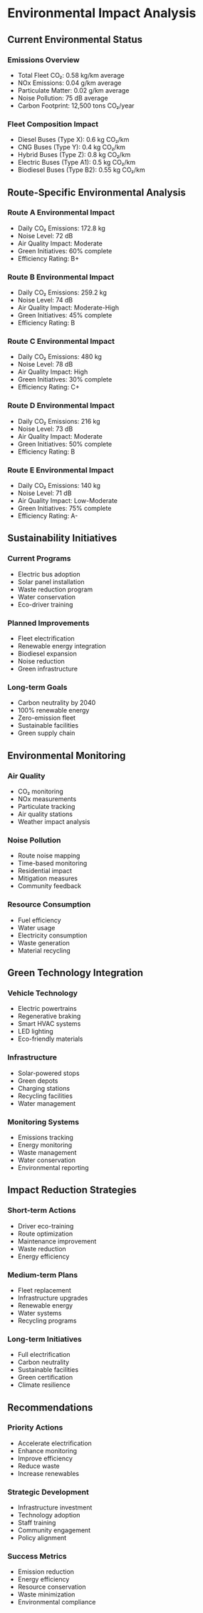 # Environmental Impact Analysis

## Current Environmental Status

### Emissions Overview

- Total Fleet CO₂: 0.58 kg/km average
- NOx Emissions: 0.04 g/km average
- Particulate Matter: 0.02 g/km average
- Noise Pollution: 75 dB average
- Carbon Footprint: 12,500 tons CO₂/year

### Fleet Composition Impact

- Diesel Buses (Type X): 0.6 kg CO₂/km
- CNG Buses (Type Y): 0.4 kg CO₂/km
- Hybrid Buses (Type Z): 0.8 kg CO₂/km
- Electric Buses (Type A1): 0.5 kg CO₂/km
- Biodiesel Buses (Type B2): 0.55 kg CO₂/km

## Route-Specific Environmental Analysis

### Route A Environmental Impact

- Daily CO₂ Emissions: 172.8 kg
- Noise Level: 72 dB
- Air Quality Impact: Moderate
- Green Initiatives: 60% complete
- Efficiency Rating: B+

### Route B Environmental Impact

- Daily CO₂ Emissions: 259.2 kg
- Noise Level: 74 dB
- Air Quality Impact: Moderate-High
- Green Initiatives: 45% complete
- Efficiency Rating: B

### Route C Environmental Impact

- Daily CO₂ Emissions: 480 kg
- Noise Level: 78 dB
- Air Quality Impact: High
- Green Initiatives: 30% complete
- Efficiency Rating: C+

### Route D Environmental Impact

- Daily CO₂ Emissions: 216 kg
- Noise Level: 73 dB
- Air Quality Impact: Moderate
- Green Initiatives: 50% complete
- Efficiency Rating: B

### Route E Environmental Impact

- Daily CO₂ Emissions: 140 kg
- Noise Level: 71 dB
- Air Quality Impact: Low-Moderate
- Green Initiatives: 75% complete
- Efficiency Rating: A-

## Sustainability Initiatives

### Current Programs

- Electric bus adoption
- Solar panel installation
- Waste reduction program
- Water conservation
- Eco-driver training

### Planned Improvements

- Fleet electrification
- Renewable energy integration
- Biodiesel expansion
- Noise reduction
- Green infrastructure

### Long-term Goals

- Carbon neutrality by 2040
- 100% renewable energy
- Zero-emission fleet
- Sustainable facilities
- Green supply chain

## Environmental Monitoring

### Air Quality

- CO₂ monitoring
- NOx measurements
- Particulate tracking
- Air quality stations
- Weather impact analysis

### Noise Pollution

- Route noise mapping
- Time-based monitoring
- Residential impact
- Mitigation measures
- Community feedback

### Resource Consumption

- Fuel efficiency
- Water usage
- Electricity consumption
- Waste generation
- Material recycling

## Green Technology Integration

### Vehicle Technology

- Electric powertrains
- Regenerative braking
- Smart HVAC systems
- LED lighting
- Eco-friendly materials

### Infrastructure

- Solar-powered stops
- Green depots
- Charging stations
- Recycling facilities
- Water management

### Monitoring Systems

- Emissions tracking
- Energy monitoring
- Waste management
- Water conservation
- Environmental reporting

## Impact Reduction Strategies

### Short-term Actions

- Driver eco-training
- Route optimization
- Maintenance improvement
- Waste reduction
- Energy efficiency

### Medium-term Plans

- Fleet replacement
- Infrastructure upgrades
- Renewable energy
- Water systems
- Recycling programs

### Long-term Initiatives

- Full electrification
- Carbon neutrality
- Sustainable facilities
- Green certification
- Climate resilience

## Recommendations

### Priority Actions

- Accelerate electrification
- Enhance monitoring
- Improve efficiency
- Reduce waste
- Increase renewables

### Strategic Development

- Infrastructure investment
- Technology adoption
- Staff training
- Community engagement
- Policy alignment

### Success Metrics

- Emission reduction
- Energy efficiency
- Resource conservation
- Waste minimization
- Environmental compliance
